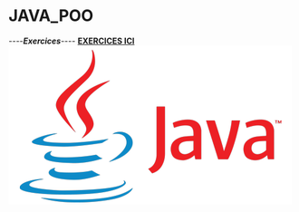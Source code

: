 # JAVA_POO

----***Exercices***----
[**EXERCICES ICI**](https://github.com/aurelie661/JAVA_POO/tree/master/src/main/java/org/example)
![Java_logo](Assets/Java.png)
